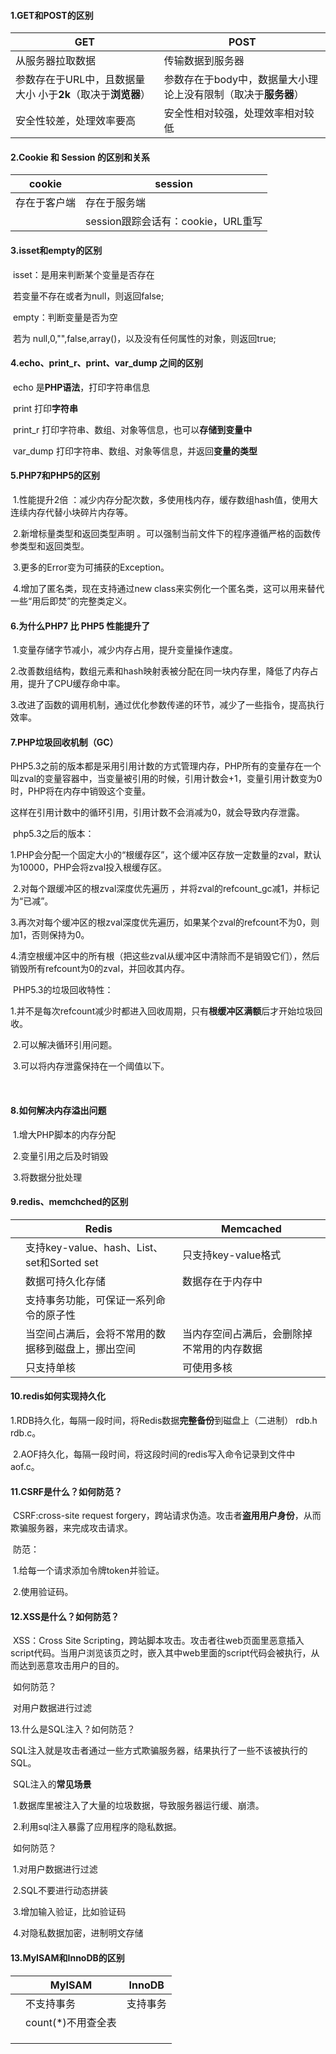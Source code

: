#### 1.GET和POST的区别

| GET                                   | POST                                |
| ------------------------------------- | ----------------------------------- |
| 从服务器拉取数据                              | 传输数据到服务器                            |
| 参数存在于URL中，且数据量大小 小于**2k**（取决于**浏览器**） | 参数存在于body中，数据量大小理论上没有限制（取决于**服务器**） |
| 安全性较差，处理效率要高                          | 安全性相对较强，处理效率相对较低                    |

#### 2.Cookie 和 Session 的区别和关系

| cookie | session                   |
| ------ | ------------------------- |
| 存在于客户端 | 存在于服务端                    |
|        | session跟踪会话有：cookie，URL重写 |

#### 3.isset和empty的区别

​	isset：是用来判断某个变量是否存在

​			若变量不存在或者为null，则返回false;

​	empty：判断变量是否为空

​			若为 null,0,"",false,array()，以及没有任何属性的对象，则返回true;

#### 4.echo、print_r、print、var_dump 之间的区别

​	echo 是**PHP语法**，打印字符串信息

​	print 打印**字符串**

​	print_r 打印字符串、数组、对象等信息，也可以**存储到变量中**

​	var_dump 打印字符串、数组、对象等信息，并返回**变量的类型**

#### 5.PHP7和PHP5的区别

​	1.性能提升2倍 ：减少内存分配次数，多使用栈内存，缓存数组hash值，使用大连续内存代替小块碎片内存等。

​	2.新增标量类型和返回类型声明 。可以强制当前文件下的程序遵循严格的函数传参类型和返回类型。

​	3.更多的Error变为可捕获的Exception。

​	4.增加了匿名类，现在支持通过new class来实例化一个匿名类，这可以用来替代一些“用后即焚”的完整类定义。

#### 6.为什么PHP7 比 PHP5 性能提升了

​	1.变量存储字节减小，减少内存占用，提升变量操作速度。

​	2.改善数组结构，数组元素和hash映射表被分配在同一块内存里，降低了内存占用，提升了CPU缓存命中率。

​	3.改进了函数的调用机制，通过优化参数传递的环节，减少了一些指令，提高执行效率。

#### 7.PHP垃圾回收机制（GC）

​	PHP5.3之前的版本都是采用引用计数的方式管理内存，PHP所有的变量存在一个叫zval的变量容器中，当变量被引用的时候，引用计数会+1，变量引用计数变为0时，PHP将在内存中销毁这个变量。

​	这样在引用计数中的循环引用，引用计数不会消减为0，就会导致内存泄露。

​	php5.3之后的版本：

​	1.PHP会分配一个固定大小的“根缓存区”，这个缓冲区存放一定数量的zval，默认为10000，PHP会将zval投入根缓存区。

​	2.对每个跟缓冲区的根zval深度优先遍历 ，并将zval的refcount_gc减1，并标记为“已减”。

​	3.再次对每个缓冲区的根zval深度优先遍历，如果某个zval的refcount不为0，则加1，否则保持为0。

​	4.清空根缓冲区中的所有根（把这些zval从缓冲区中清除而不是销毁它们），然后销毁所有refcount为0的zval，并回收其内存。



​	PHP5.3的垃圾回收特性：

​		1.并不是每次refcount减少时都进入回收周期，只有**根缓冲区满额**后才开始垃圾回收。

​		2.可以解决循环引用问题。

​		3.可以将内存泄露保持在一个阈值以下。

​	

#### 8.如何解决内存溢出问题

​	1.增大PHP脚本的内存分配

​	2.变量引用之后及时销毁

​	3.将数据分批处理

#### 9.redis、memchched的区别

|      | Redis                                | Memcached             |
| ---- | ------------------------------------ | --------------------- |
|      | 支持key-value、hash、List、set和Sorted set | 只支持key-value格式        |
|      | 数据可持久化存储                             | 数据存在于内存中              |
|      | 支持事务功能，可保证一系列命令的原子性                  |                       |
|      | 当空间占满后，会将不常用的数据移到磁盘上，挪出空间            | 当内存空间占满后，会删除掉不常用的内存数据 |
|      | 只支持单核                                | 可使用多核                 |

#### 10.redis如何实现持久化

​	1.RDB持久化，每隔一段时间，将Redis数据**完整备份**到磁盘上（二进制）	rdb.h rdb.c。

​	2.AOF持久化，每隔一段时间，将这段时间的redis写入命令记录到文件中 aof.c。



#### 11.CSRF是什么？如何防范？

​	CSRF:cross-site request forgery，跨站请求伪造。攻击者**盗用用户身份**，从而欺骗服务器，来完成攻击请求。

​	防范：

​		1.给每一个请求添加令牌token并验证。 

​		2.使用验证码。

#### 12.XSS是什么？如何防范？

​	XSS：Cross Site Scripting，跨站脚本攻击。攻击者往web页面里恶意插入script代码。当用户浏览该页之时，嵌入其中web里面的script代码会被执行，从而达到恶意攻击用户的目的。

​	如何防范？

​		对用户数据进行过滤

13.什么是SQL注入？如何防范？

​	SQL注入就是攻击者通过一些方式欺骗服务器，结果执行了一些不该被执行的SQL。

​	SQL注入的**常见场景**

​		1.数据库里被注入了大量的垃圾数据，导致服务器运行缓、崩溃。

​		2.利用sql注入暴露了应用程序的隐私数据。

​	如何防范？

​		1.对用户数据进行过滤

​		2.SQL不要进行动态拼装

​		3.增加输入验证，比如验证码

​		4.对隐私数据加密，进制明文存储



#### 13.MyISAM和InnoDB的区别

|      | MyISAM        | InnoDB |
| ---- | ------------- | ------ |
|      | 不支持事务         | 支持事务   |
|      | count(*)不用查全表 |        |
|      |               |        |
|      |               |        |
|      |               |        |




